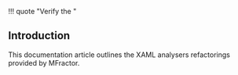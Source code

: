 !!! quote "Verify the "

## Introduction

This documentation article outlines the XAML analysers refactorings provided by MFractor.
